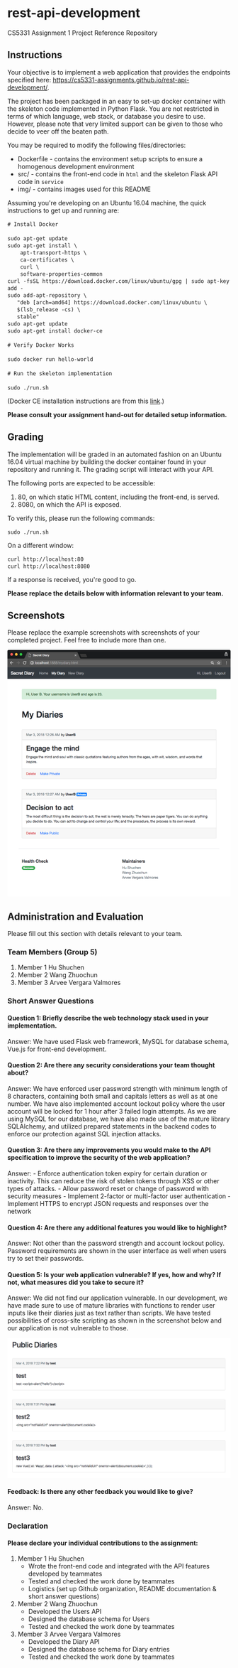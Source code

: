 # rest-api-development

CS5331 Assignment 1 Project Reference Repository

## Instructions

Your objective is to implement a web application that provides the endpoints
specified here: https://cs5331-assignments.github.io/rest-api-development/.

The project has been packaged in an easy to set-up docker container with the
skeleton code implemented in Python Flask. You are not restricted in terms of
which language, web stack, or database you desire to use. However, please note
that very limited support can be given to those who decide to veer off the
beaten path.

You may be required to modify the following files/directories:

- Dockerfile - contains the environment setup scripts to ensure a homogenous
  development environment
- src/ - contains the front-end code in `html` and the skeleton Flask API code
  in `service`
- img/ - contains images used for this README

Assuming you're developing on an Ubuntu 16.04 machine, the quick instructions
to get up and running are:

```
# Install Docker

sudo apt-get update
sudo apt-get install \
    apt-transport-https \
    ca-certificates \
    curl \
    software-properties-common
curl -fsSL https://download.docker.com/linux/ubuntu/gpg | sudo apt-key add -
sudo add-apt-repository \
   "deb [arch=amd64] https://download.docker.com/linux/ubuntu \
   $(lsb_release -cs) \
   stable"
sudo apt-get update
sudo apt-get install docker-ce

# Verify Docker Works

sudo docker run hello-world

# Run the skeleton implementation

sudo ./run.sh
```

(Docker CE installation instructions are from this
[link](https://docs.docker.com/install/linux/docker-ce/ubuntu/#install-using-the-repository).)

**Please consult your assignment hand-out for detailed setup information.**

## Grading

The implementation will be graded in an automated fashion on an Ubuntu 16.04
virtual machine by building the docker container found in your repository and
running it. The grading script will interact with your API.

The following ports are expected to be accessible:

1. 80, on which static HTML content, including the front-end, is served.
2. 8080, on which the API is exposed.

To verify this, please run the following commands:

```
sudo ./run.sh
```

On a different window:

```
curl http://localhost:80
curl http://localhost:8080
```

If a response is received, you're good to go.

**Please replace the details below with information relevant to your team.**

## Screenshots

Please replace the example screenshots with screenshots of your completed
project. Feel free to include more than one.

![Sample Screenshot](./img/group5.png)

## Administration and Evaluation

Please fill out this section with details relevant to your team.

### Team Members (Group 5)

1. Member 1 Hu Shuchen
2. Member 2 Wang Zhuochun
3. Member 3 Arvee Vergara Valmores

### Short Answer Questions

#### Question 1: Briefly describe the web technology stack used in your implementation.

Answer: We have used Flask web framework, MySQL for database schema, Vue.js for front-end development.

#### Question 2: Are there any security considerations your team thought about?

Answer: We have enforced user password strength with minimum length of 8 characters, containing both small and capitals letters as well as at one number. We have also implemented account lockout policy where the user account will be locked for 1 hour after 3 failed login attempts.
As we are using MySQL for our database, we have also made use of the mature library SQLAlchemy, and utilized prepared statements in the backend codes to enforce our protection against SQL injection attacks.

#### Question 3: Are there any improvements you would make to the API specification to improve the security of the web application?

Answer: - Enforce authentication token expiry for certain duration or inactivity. This can reduce the risk of stolen tokens through XSS or other types of attacks.
        - Allow password reset or change of password with security measures
        - Implement 2-factor or multi-factor user authentication
        - Implement HTTPS to encrypt JSON requests and responses over the network

#### Question 4: Are there any additional features you would like to highlight?

Answer: Not other than the password strength and account lockout policy. Password requirements are shown in the user interface as well when users try to set their passwords.

#### Question 5: Is your web application vulnerable? If yes, how and why? If not, what measures did you take to secure it?

Answer: We did not find our application vulnerable. In our development, we have made sure to use of mature libraries with functions to render user inputs like their diaries just as text rather than scripts. We have tested possibilities of cross-site scripting as shown in the screenshot below and our application is not vulnerable to those.

![Sample Screenshot](./img/XSS%20test.png)


#### Feedback: Is there any other feedback you would like to give?

Answer: No.

### Declaration

#### Please declare your individual contributions to the assignment:

1. Member 1 Hu Shuchen
    - Wrote the front-end code and integrated with the API features developed by teammates
    - Tested and checked the work done by teammates
    - Logistics (set up Github organization, README documentation & short answer questions)
2. Member 2 Wang Zhuochun
    - Developed the Users API
    - Designed the database schema for Users
    - Tested and checked the work done by teammates
3. Member 3 Arvee Vergara Valmores
    - Developed the Diary API
    - Designed the database schema for Diary entries
    - Tested and checked the work done by teammates

